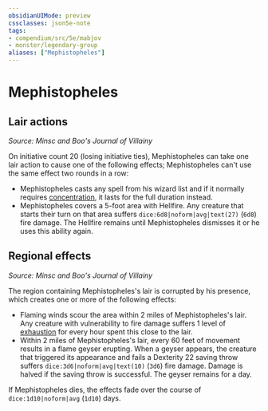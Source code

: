 ```yaml
---
obsidianUIMode: preview
cssclasses: json5e-note
tags:
- compendium/src/5e/mabjov
- monster/legendary-group
aliases: ["Mephistopheles"]
---
```

# Mephistopheles

## Lair actions
_Source: Minsc and Boo's Journal of Villainy_

On initiative count 20 (losing initiative ties), Mephistopheles can take one lair action to cause one of the following effects; Mephistopheles can't use the same effect two rounds in a row:

- Mephistopheles casts any spell from his wizard list and if it normally requires [concentration](2-Mechanics/CLI/rules/conditions.md#Concentration), it lasts for the full duration instead.  
- Mephistopheles covers a 5-foot area with Hellfire. Any creature that starts their turn on that area suffers `dice:6d8|noform|avg|text(27)` (`6d8`) fire damage. The Hellfire remains until Mephistopheles dismisses it or he uses this ability again.  

## Regional effects
_Source: Minsc and Boo's Journal of Villainy_

The region containing Mephistopheles's lair is corrupted by his presence, which creates one or more of the following effects:

- Flaming winds scour the area within 2 miles of Mephistopheles's lair. Any creature with vulnerability to fire damage suffers 1 level of [exhaustion](2-Mechanics/CLI/rules/conditions.md#Exhaustion) for every hour spent this close to the lair.  
- Within 2 miles of Mephistopheles's lair, every 60 feet of movement results in a flame geyser erupting. When a geyser appears, the creature that triggered its appearance and fails a Dexterity 22 saving throw suffers `dice:3d6|noform|avg|text(10)` (`3d6`) fire damage. Damage is halved if the saving throw is successful. The geyser remains for a day.  

If Mephistopheles dies, the effects fade over the course of `dice:1d10|noform|avg` (`1d10`) days.